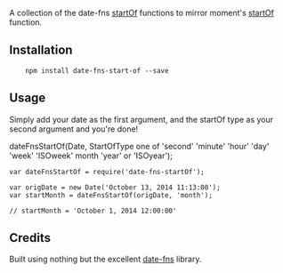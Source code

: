 A collection of the date-fns [startOf](https://date-fns.org/docs/) functions to mirror moment's [startOf](https://momentjs.com/docs/#/manipulating/start-of/) function.

## Installation
````
    npm install date-fns-start-of --save
````

## Usage
Simply add your date as the first argument, and the startOf type as your second argument and you're done!

dateFnsStartOf(Date, StartOfType one of 'second' 'minute' 'hour' 'day' 'week' 'ISOweek' month 'year' or 'ISOyear');

````
var dateFnsStartOf = require('date-fns-startOf');

var origDate = new Date('October 13, 2014 11:13:00');
var startMonth = dateFnsStartOf(origDate, 'month');

// startMonth = 'October 1, 2014 12:00:00'
````

## Credits
Built using nothing but the excellent [date-fns](https://date-fns.org) library.